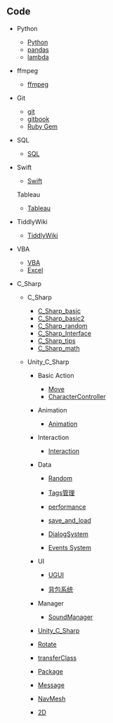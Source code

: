 ## Code

- Python
  
  - [Python](/Code/Python/Python)
  - [pandas](/Code/Python/pandas)
  - [lambda](/Code/Python/lambda)

- ffmpeg
  
  - [ffmpeg](/Code/ffmpeg/ffmpeg)

- Git
  
  - [git](/Code/Git/git)
  - [gitbook](/Code/Git/gitbook)
  - [Ruby Gem](/Code/Git/Gem)

- SQL
  
  - [SQL](/Code/SQL/SQL)

- Swift
  
  - [Swift](/Code/Swift/Swift)
  
  Tableau
  
  - [Tableau](/Code/Tableau/Tableau)

- TiddlyWiki
  
  - [TiddlyWiki](/Code/TiddlyWiki/Tiddlywiki)

- VBA
  
  - [VBA](/Code/VBA/vba)
  - [Excel](/Code/VBA/excel)

- C_Sharp
  
  - C_Sharp
    
    - [C_Sharp_basic](/Code/C_Sharp/C_Sharp/C_Sharp_basic)
    - [C_Sharp_basic2](/Code/C_Sharp/C_Sharp/C_Sharp_basic2)
    - [C_Sharp_random](/Code/C_Sharp/C_Sharp/C_Sharp_random)
    - [C_Sharp_Interface](/Code/C_Sharp/C_Sharp/C_Sharp_Interface)
    - [C_Sharp_tips](/Code/C_Sharp/C_Sharp/C_Sharp_tips)
    - [C_Sharp_math](/Code/C_Sharp/C_Sharp/C_Sharp_math)
  
  - Unity_C_Sharp
    
    - Basic Action
      
      - [Move](/Code/C_Sharp/Unity_C_Sharp/Move)
      - [CharacterController](/Code/C_Sharp/Unity_C_Sharp/CharacterController)
    
    - Animation
      
      - [Animation](/Code/C_Sharp/Unity_C_Sharp/animation)
    
    - Interaction
      
      - [Interaction](/Code/C_Sharp/Unity_C_Sharp/Interaction)
    
    - Data
      
      - [Random](/Code/C_Sharp/Unity_C_Sharp/random)
      
      - [Tags管理](/Code/C_Sharp/Unity_C_Sharp/Tags)
      
      - [performance](/Code/C_Sharp/Unity_C_Sharp/performance)
      
      - [save_and_load](/Code/C_Sharp/Unity_C_Sharp/saveAndLoad)
      
      - [DialogSystem](/Code/C_Sharp/Unity_C_Sharp/DialogSystem)
      
      - [Events System](/Code/C_Sharp/Unity_C_Sharp/EventsSystem)
    
    - UI
      
      - [UGUI](/Code/C_Sharp/Unity_C_Sharp/UGUI)
      
      - [背包系统](/Code/C_Sharp/Unity_C_Sharp/InventorySystem)
    
    - Manager
      
      - [SoundManager](/Code/C_Sharp/Unity_C_Sharp/SoundManager)
    
    - [Unity_C_Sharp](/Code/C_Sharp/Unity_C_Sharp/Unity_C_Sharp)
    
    - [Rotate](/Code/C_Sharp/Unity_C_Sharp/rotate)
    
    - [transferClass](/Code/C_Sharp/Unity_C_Sharp/transferClass)
    
    - [Package](/Code/C_Sharp/Unity_C_Sharp/package)
    
    - [Message](/Code/C_Sharp/Unity_C_Sharp/message)
    
    - [NavMesh](/Code/C_Sharp/Unity_C_Sharp/random)
    
    - [2D](/Code/C_Sharp/Unity_C_Sharp/NavMesh)